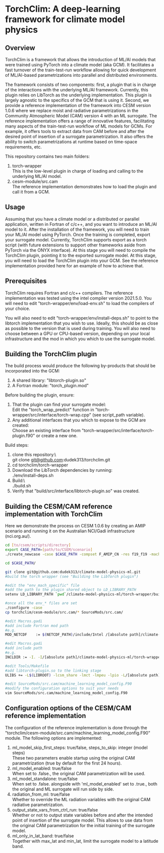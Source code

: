 
# TorchClim: A deep-learning framework for climate model physics

## Overview
TorchClim is a framework that allows the introduction of ML/AI models that were trained using PyTorch into a climate model (aka GCM). It facilitates a fast turnover of the train-test-run workflow allowing for quick development of ML/AI-based parametrizations into parallel and distributed environments.

The framework consists of two components: first, a plugin that is in charge of the interactions with the underlying ML/AI framework. Currently, this plugin relies on LibTorch as the underlying implementation. This plugin is largely agnostic to the specifics of the GCM that is using it. Second, we provide a reference implementation of the framework into CESM version 1.0.6 where we replace moist and radiative parametrizations in the Community Atmospheric Model (CAM) version 4 with an ML surrogate. The reference implementation offers a range of innovative features, facilitating many aspects of the train-test-run workflow of ML models for GCMs. For example, it offers tools to extract data from CAM before and after the desired point of insertion of a surrogate parametrization. It also offers the ability to switch parametrizations at runtime based on time-space requirements, etc. 

This repository contains two main folders:

1. torch-wrapper\
   This is the low-level plugin in charge of loading and calling to the underlying ML/AI model.
2. cesm-module/src.cam\
   The reference implementation demonstrates how to load the plugin and call it from a GCM.


## Usage
Assuming that you have a climate model or a distributed or parallel application, written in Fortran of c/c++, and you want to introduce an ML/AI model to it. After the installation of the framework, you will need to train your ML/AI model using PyTorch. Once the training is completed, export your surrogate model. Currently, TorchClim supports export as a torch script (with future extensions to support other frameworks aside from PyTorch via the ONYX interface). At this stage you will need to compile the TorchClim plugin, pointing it to the exported surrogate model. At this stage, you will need to load the TorchClim plugin into your GCM. See the reference implementation provided here for an example of how to achieve that.


## Prerequisites
TorchClim requires Fortran and c/c++ compilers. The reference implementation was tested using the intel compiler version 2021.5.0. You will need to edit "torch-wrapper/env/load-env.sh" to load the compilers of your choice. 

You will also need to edit "torch-wrapper/env/install-deps.sh" to point to the libtorch implementation that you wish to use. Ideally, this should be as close as possible to the version that is used during training. You will also need to choose between a GPU or CPU-based version, depending on your local infrastructure and the mod in which you which to use the surrogate model.


## Building the TorchClim plugin
The build process would produce the following by-products that should be incorporated into the GCM:
1. A shared library: "libtorch-plugin.so"  
2. A Fortran module: "torch_plugin.mod"

Before building the plugin, ensure:
1. That the plugin can find your surrogate model:\
   Edit the "torch_wrap_predict" function in "torch-wrapper/src/interface/torch-wrap.cpp" (see script_path variable). 
2. Any additional interfaces that you which to expose to the GCM are created:\
   Choose an existing interface from "torch-wrapper/src/interface/torch-plugin.f90" or create a new one.


Build steps:  
1. clone this repository:\  
   git clone git@github.com:dudek313/torchclim.git
2. cd torchclim/torch-wrapper
3. Download the LibTorch dependencies by running:\
   ./env/install-deps.sh  
4. Build:\  
   ./build.sh  
5. Verify that "build/src/interface/libtorch-plugin.so" was created.



## Building the CESM/CAM reference implementation with TorchClim
Here we demonstrate the process on CESM 1.0.6 by creating an AMIP scenario and running it on the Australian NCI/Gadi infrastructure (nci.org.au/).

```bash
cd [to/csem/scripts/directory]  
export CASE_PATH=[path/to/CSEM/scenario]  
./create_newcase -case $CASE_PATH -compset F_AMIP_CN -res f19_f19 -mach gadi  

cd $CASE_PATH/

git clone git@github.com:dudek313/climate-model-physics-ml.git
#build the torch wrapper (see "Building the LibTorch plugin")

#edit the "env_mach_specific" file
#add the path to the plugin shared object to LD_LIBRARY_PATH
setenv LD_LIBRARY_PATH `pwd`/climate-model-physics-ml/torch-wrapper/build/src/interface/:$LD_LIBRARY_PATH

#once all the env_* files are set
./configure -case
cp torchclim/cesm-module/src.cam/* SourceMods/src.cam/

#edit Macros.gadi
#add include Fortran mod path
#e.g.
MOD_NETCDF    := $(NETCDF_PATH)/include/Intel /[absolute path]/climate-model-physics-ml/torch-wrapper/build/src/interface/

#edit Macros.gadi
#add include path
#e.g.
INCLDIR := -I. -I/[absolute path]/climate-model-physics-ml/torch-wrapper/build/src/interface/

#edit Tools/Makefile
#add libtorch-plugin.so to the linking stage
ULIBS += -L$(LIBROOT) -lcsm_share -lmct -lmpeu -lpio -L/[absolute path]/climate-model-physics-ml/torch-wrapper/build/src/interface/ -ltorch-plugin

#edit SourceMods/src.cam/machine_learning_model_config.F90
#modify the configuration options to suit your needs
vim SourceMods/src.cam/machine_learning_model_config.F90

```

## Configuration options of the CESM/CAM reference implementation

The configuration of the reference implementation is done through the "torchclim/cesm-module/src.cam/machine_learning_model_config.F90" module.
The following options are implemented:

1. ml_model_skip_first_steps: true/false, steps_to_skip: integer (model steps)\
   These two parameters enable startup using the original CAM parametrization (true by default for the first 24 hours).
3. ml_model_enabled: true/false\
   When set to .false., the original CAM parametrization will be used.
5. ml_model_standalone: true/false\
   When set to .false. alongside with 'ml_model_enabled' set to .true., both the original and ML surrogate will run side by side.
7. radiation_from_ml: true/false\
   Whether to override the ML radiation variables with the original CAM radiative parametrization.
9. output_state_vars_from_ctrl_run: true/false\
   Whether or not to output state variables before and after the intended point of insertion of the surrogate model. This allows to use data from the original CAM parametrization for the initial training of the surrogate model. 
11. ml_only_in_lat_band: true/false\
    Together with max_lat and min_lat, limit the surrogate model to a latitude band.





